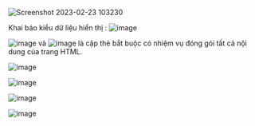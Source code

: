 ![Screenshot 2023-02-23 103230](https://user-images.githubusercontent.com/125167136/220815737-bee9e7c8-b810-4f49-a152-d2a285572f38.png)

Khai báo kiểu dữ liệu hiển thị : ![image](https://user-images.githubusercontent.com/125167136/220815883-6948e924-2719-4d4f-a690-f2e255564915.png)

![image](https://user-images.githubusercontent.com/125167136/220816013-624dbd8b-7d9c-4f53-9973-9c2253681385.png)   và   ![image](https://user-images.githubusercontent.com/125167136/220816082-a198af52-0a46-4fcf-b901-84fc508bcd68.png)    là cặp thẻ bắt buộc có nhiệm vụ đóng gói tất cả nội dung của trang HTML.

![image](https://user-images.githubusercontent.com/125167136/220818595-4f4d4fb7-047d-4d22-9f3d-3f140e86bd98.png)

![image](https://user-images.githubusercontent.com/125167136/220818654-61f8051a-ae1a-43e5-95cf-eae73eb62d8a.png)

![image](https://user-images.githubusercontent.com/125167136/220818759-ff371afd-1e40-4d03-a7d5-3424ef224093.png)

![image](https://user-images.githubusercontent.com/125167136/220819343-209be29f-d3c4-4710-9cba-daf35623474a.png)



